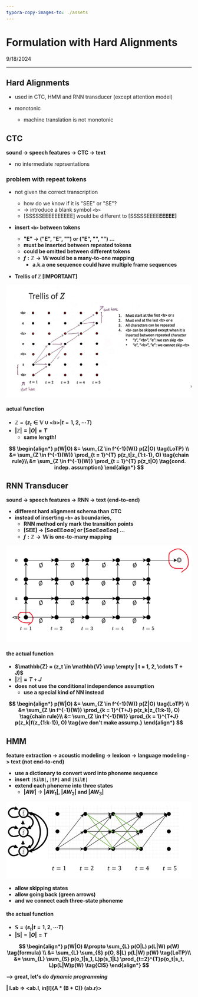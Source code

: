 ```yaml
---
typora-copy-images-to: ./assets
---
```


# Formulation with Hard Alignments

9/18/2024

___



## Hard Alignments

- used in CTC, HMM and RNN transducer (except attention model)
- monotonic

  - machine translation is not monotonic





## CTC

**sound -> speech features -> CTC -> text**

- no intermediate reprsentations



### problem with repeat tokens

- not given the correct transcription
  - how do we know if it is "SEE" or "SE"?
  - -> introduce a blank symbol `<b>`
  - [SSSSSEEEEEEEEEE] would be different to [SSSSSEEEE<b>EEEEE]

- insert `<b>` between tokens
  - "E" -> ("E", "E", "<b>") or ("E", "<b>", "<b>") ...
  - must be inserted between repeated tokens
  - could be omitted between different tokens
  - $f:\mathbb{Z} \rightarrow \mathbb{W}$ would be a many-to-one mapping
    - a.k.a one sequence could have multiple frame sequences
- Trellis of $\mathbb{Z}$ [IMPORTANT]

![8cb0f57a1fd4e0a8972eb36132e1472](./assets/8cb0f57a1fd4e0a8972eb36132e1472.jpg)

#### actual function

- $\mathbb{Z} = (z_t \in \mathbb{V} \cup{\text{<b>}} | t = 1, 2, \cdots T)$
- $|\mathbb{Z}| = |O| = T$ 
  - same length!

$$
\begin{align*}
p(W|O) &= \sum_{Z \in f^{-1}(W)} p(Z|O) \tag{LoTP} \\
&= \sum_{Z \in f^{-1}(W)} \prod_{t = 1}^{T} p(z_t|z_{1:t-1}, O) \tag{chain rule}\\
&= \sum_{Z \in f^{-1}(W)} \prod_{t = 1}^{T} p(z_t|O) \tag{cond. indep. assumption}
\end{align*}
$$



## RNN Transducer

**sound -> speech features -> RNN -> text** (end-to-end)

- different hard alignment schema than CTC
- instead of inserting `<b>` as boundaries,
  - RNN method only mark the transition points
  - [SEE] -> [S∅∅EE∅∅∅] or [S∅∅E∅∅E∅∅] ...
  - $f : \mathbb{Z} \rightarrow \mathbb{W}$ is one-to-many mapping

![image-20240918161418395](./assets/image-20240918161418395.png)

#### the actual function

- $\mathbb{Z} = (z_t \in \mathbb{V} \cup \empty | t = 1, 2, \cdots T + J)$
- $|\mathbb{Z}| = T + J$ 
- does not use the conditional independence assumption
  - use a special kind of NN instead

$$
\begin{align*}
p(W|O) &= \sum_{Z \in f^{-1}(W)} p(Z|O) \tag{LoTP} \\
&= \sum_{Z \in f^{-1}(W)} \prod_{k = 1}^{T+J} p(z_k|z_{1:k-1}, O) \tag{chain rule}\\
&= \sum_{Z \in f^{-1}(W)} \prod_{k = 1}^{T+J} p(z_k|f(z_{1:k-1}), O) \tag{we don't make assump.}
\end{align*}
$$





## HMM

**feature extraction -> acoustic modeling -> lexicon -> language modeling -> text** (not end-to-end)

- use a dictionary to convert word into phoneme sequence
- insert `|SilB|`, `|SP|` and `|SilE|`
- extend each phoneme into three states
  - $|AW|$ -> $|AW_1|$, $|AW_2|$ and $|AW_3|$



![image-20240918163411229](./assets/image-20240918163411229.png)

- allow skipping states
- allow going back (green arrows)
- and we connect each three-state phoneme

#### the actual function

- $\mathbb{S} = (s_t | t = 1, 2, \cdots T)$
- $|\mathbb{S}| = |O| = T$ 

$$
\begin{align*}
p(W|O) &\propto \sum_{L} p(O|L) p(L|W) p(W) \tag{formula} \\
&= \sum_{L} \sum_{S} p(O, S|L) p(L|W) p(W) \tag{LoTP}\\
&= \sum_{L} \sum_{S} p(o_1|s_1, L)p(s_1|L) \prod_{t=2}^{T}p(o_t|s_t, L)p(L|W)p(W) \tag{CIS}
\end{align*}
$$





--> great, let's do *dynamic programming*



| l.ab => <ab.l, in[l]{A * (B + C)} (ab.r)>

